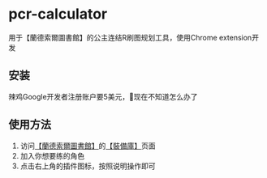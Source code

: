 # pcr-calculator
用于【蘭德索爾圖書館】的公主连结R刷图规划工具，使用Chrome extension开发

## 安装
   辣鸡Google开发者注册账户要5美元，👴现在不知道怎么办了

## 使用方法
1. 访问[【蘭德索爾圖書館】](https://pcredivewiki.tw)的[【裝備庫】](https://pcredivewiki.tw/Armory)页面
2. 加入你想要练的角色
3. 点击右上角的插件图标，按照说明操作即可
